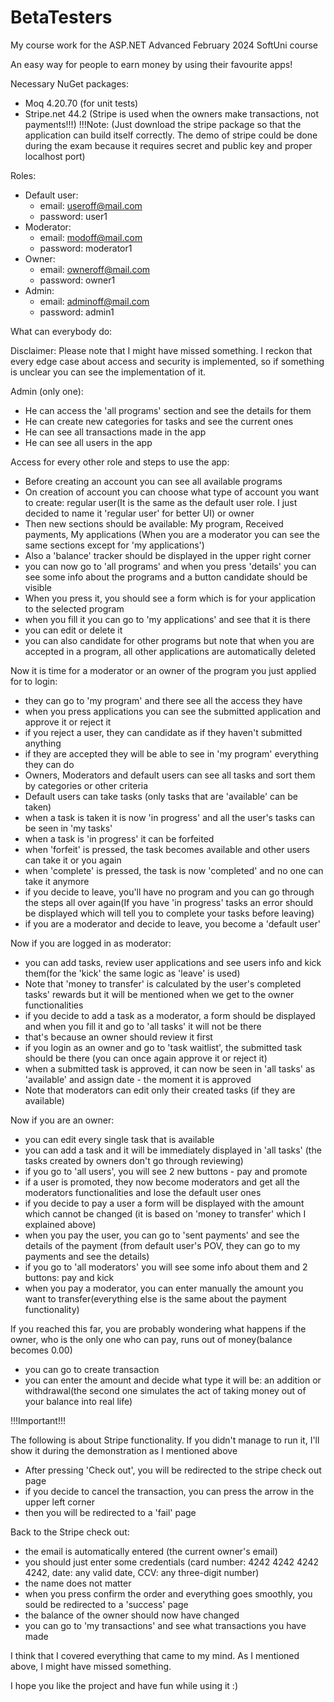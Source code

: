 # BetaTesters

My course work for the ASP.NET Advanced February 2024 SoftUni course

An easy way for people to earn money by using their favourite apps!



Necessary NuGet packages: 
  - Moq 4.20.70 (for unit tests)
  - Stripe.net 44.2 (Stripe is used when the owners make transactions, not payments!!!)
    !!!Note: (Just download the stripe package so that the application can build itself correctly. The demo of stripe could be done during the exam because it requires secret and public key and proper localhost port)


Roles:
- Default user:
  - email: useroff@mail.com
  - password: user1
- Moderator:
  - email: modoff@mail.com
  - password: moderator1
- Owner:
  - email: owneroff@mail.com
  - password: owner1
 - Admin:
   - email: adminoff@mail.com
   - password: admin1



What can everybody do:

Disclaimer: Please note that I might have missed something. I reckon that every edge case about access and security is implemented, so if something is unclear you can see the implementation of it.

Admin (only one): 
  - He can access the 'all programs' section and see the details for them
  - He can create new categories for tasks and see the current ones
  - He can see all transactions made in the app
  - He can see all users in the app

Access for every other role and steps to use the app:
  - Before creating an account you can see all available programs
  - On creation of account you can choose what type of account you want to create: regular user(It is the same as the default user role. I just decided to name it 'regular user' for better UI) or owner
  - Then new sections should be available: My program, Received payments, My applications (When you are a moderator you can see the same sections except for 'my applications')
  - Also a 'balance' tracker should be displayed in the upper right corner
  - you can now go to 'all programs' and when you press 'details' you can see some info about the programs and a button candidate should be visible
  - When you press it, you should see a form which is for your application to the selected program
  - when you fill it you can go to 'my applications' and see that it is there
  - you can edit or delete it
  - you can also candidate for other programs but note that when you are accepted in a program, all other applications are automatically deleted

Now it is time for a moderator or an owner of the program you just applied for to login:

  - they can go to 'my program' and there see all the access they have
  - when you press applications you can see the submitted application and approve it or reject it
  - if you reject a user, they can candidate as if they haven't submitted anything
  - if they are accepted they will be able to see in 'my program' everything they can do
  - Owners, Moderators and default users can see all tasks and sort them by categories or other criteria
  - Default users can take tasks (only tasks that are 'available' can be taken)
  - when a task is taken it is now 'in progress' and all the user's tasks can be seen in 'my tasks'
  - when a task is 'in progress' it can be forfeited
  - when 'forfeit' is pressed, the task becomes available and other users can take it or you again
  - when 'complete' is pressed, the task is now 'completed' and no one can take it anymore
  - if you decide to leave, you'll have no program and you can go through the steps all over again(If you have 'in progress' tasks an error should be displayed which will tell you to complete your tasks before leaving)
  - if you are a moderator and decide to leave, you become a 'default user'

Now if you are logged in as moderator:

  - you can add tasks, review user applications and see users info and kick them(for the 'kick' the same logic as 'leave' is used)
  - Note that 'money to transfer' is calculated by the user's completed tasks' rewards but it will be mentioned when we get to the owner functionalities
  - if you decide to add a task as a moderator, a form should be displayed and when you fill it and go to 'all tasks' it will not be there
  - that's because an owner should review it first
  - if you login as an owner and go to 'task waitlist', the submitted task should be there (you can once again approve it or reject it)
  - when a submitted task is approved, it can now be seen in 'all tasks' as 'available' and assign date - the moment it is approved
  - Note that moderators can edit only their created tasks (if they are available)

Now if you are an owner:

  - you can edit every single task that is available
  - you can add a task and it will be immediately displayed in 'all tasks' (the tasks created by owners don't go through reviewing)
  - if you go  to 'all users', you will see 2 new buttons - pay and promote
  - if a user is promoted, they now become moderators and get all the moderators functionalities and lose the default user ones
  - if you decide to pay a user a form will be displayed with the amount which cannot be changed (it is based on 'money to transfer' which I explained above)
  - when you pay the user, you can go to 'sent payments' and see the details of the payment (from default user's POV, they can go to my payments and see the details)
  - if you go to 'all moderators' you will see some info about them and 2 buttons: pay and kick
  - when you pay a moderator, you can enter manually the amount you want to transfer(everything else is the same about the payment functionality)

If you reached this far, you are probably wondering what happens if the owner, who is the only one who can pay, runs out of money(balance becomes 0.00)

  - you can go to create transaction
  - you can enter the amount and decide what type it will be: an addition or withdrawal(the second one simulates the act of taking money out of your balance into real life)

!!!Important!!!

The following is about Stripe functionality. If you didn't manage to run it, I'll show it during the demonstration as I mentioned above
  - After pressing 'Check out', you will be redirected to the stripe check out page
  - if you decide to cancel the transaction, you can press the arrow in the upper left corner
  - then you will be redirected to a 'fail' page

Back to the Stripe check out:

  - the email is automatically entered (the current owner's email)
  - you should just enter some credentials (card number: 4242 4242 4242 4242, date: any valid date, CCV: any three-digit number)
  - the name does not matter
  - when you press confirm the order and everything goes smoothly, you sould be redirected to a 'success' page
  - the balance of the owner should now have changed
  - you can go to 'my transactions' and see what transactions you have made



I think that I covered everything that came to my mind. As I mentioned above, I might have missed something.

I hope you like the project and have fun while using it :)
